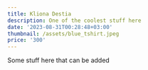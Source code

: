 ```yaml
---
title: Kliona Destia
description: One of the coolest stuff here
date: '2023-08-31T00:28:48+03:00'
thumbnail: /assets/blue_tshirt.jpeg
price: '300'
---
```

Some stuff here that can be added
